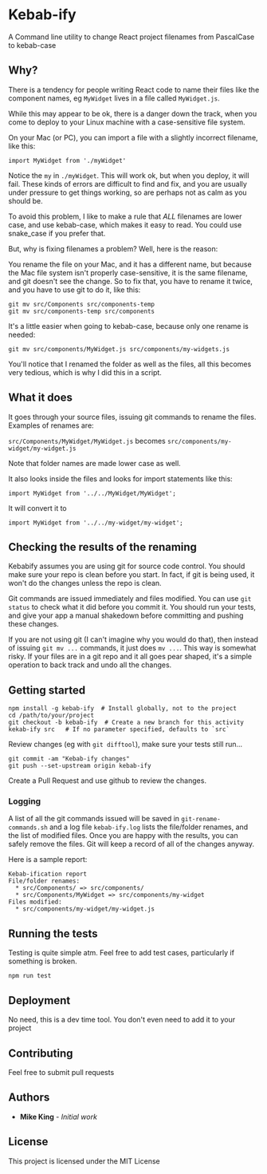 # Kebab-ify

A Command line utility to change React project filenames from PascalCase to kebab-case

## Why?

There is a tendency for people writing React code to name their files like the component names, eg `MyWidget` lives in a file called `MyWidget.js`.

While this may appear to be ok, there is a danger down the track, when you come to deploy to your Linux machine with a case-sensitive file system.

On your Mac (or PC), you can import a file with a slightly incorrect filename, like this:

```
import MyWidget from './myWidget'
```

Notice the `my` in `./myWidget`. This will work ok, but when you deploy, it will fail. These kinds of errors are difficult to find and fix, and you are usually under pressure to get things working, so are perhaps not as calm as you should be.

To avoid this problem, I like to make a rule that _ALL_ filenames are lower case, and use kebab-case, which makes it easy to read. You could use snake_case if you prefer that.

But, why is fixing filenames a problem? Well, here is the reason:

You rename the file on your Mac, and it has a different name, but because the Mac file system isn't properly case-sensitive, it is the same filename, and git doesn't see the change. So to fix that, you have to rename it twice, and you have to use git to do it, like this:

```
git mv src/Components src/components-temp
git mv src/components-temp src/components
```

It's a little easier when going to kebab-case, because only one rename is needed:

```
git mv src/components/MyWidget.js src/components/my-widgets.js
```

You'll notice that I renamed the folder as well as the files, all this becomes very tedious, which is why I did this in a script.

## What it does

It goes through your source files, issuing git commands to rename the files. Examples of renames are:

`src/Components/MyWidget/MyWidget.js` becomes `src/components/my-widget/my-widget.js`

Note that folder names are made lower case as well.

It also looks inside the files and looks for import statements like this:

`import MyWidget from '../../MyWidget/MyWidget';`

It will convert it to

`import MyWidget from '../../my-widget/my-widget';`

## Checking the results of the renaming

Kebabify assumes you are using git for source code control. You should make sure your repo is clean before you start. In fact, if git is being used, it won't do the changes unless the repo is clean.

Git commands are issued immediately and files modified. You can use `git status` to check what it did before you commit it. You should run your tests, and give your app a manual shakedown before committing and pushing these changes.

If you are not using git (I can't imagine why you would do that), then instead of issuing `git mv ...` commands, it just does `mv ...`. This way is somewhat risky. If your files are in a git repo and it all goes pear shaped, it's a simple operation to back track and undo all the changes.

## Getting started

```
npm install -g kebab-ify  # Install globally, not to the project
cd /path/to/your/project
git checkout -b kebab-ify  # Create a new branch for this activity
kekab-ify src   # If no parameter specified, defaults to `src`
```

Review changes (eg with `git difftool`), make sure your tests still run...

```
git commit -am "Kebab-ify changes"
git push --set-upstream origin kebab-ify
```

Create a Pull Request and use github to review the changes.

### Logging

A list of all the git commands issued will be saved in `git-rename-commands.sh` and a log file `kebab-ify.log` lists the file/folder renames, and the list of modified files. Once you are happy with the results, you can safely remove the files. Git will keep a record of all of the changes anyway.

Here is a sample report:

```
Kebab-ification report
File/folder renames:
  * src/Components/ => src/components/
  * src/Components/MyWidget => src/components/my-widget
Files modified:
  * src/components/my-widget/my-widget.js
```

## Running the tests

Testing is quite simple atm. Feel free to add test cases, particularly if something is broken.

```
npm run test
```

## Deployment

No need, this is a dev time tool. You don't even need to add it to your project

## Contributing

Feel free to submit pull requests

## Authors

- **Mike King** - _Initial work_

## License

This project is licensed under the MIT License
